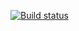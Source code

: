 [![Build status](https://ci.appveyor.com/api/projects/status/0it4lll4p7ufcwk7?svg=true)](https://ci.appveyor.com/project/Orlov94/autohome2-3patternstestinfo)
